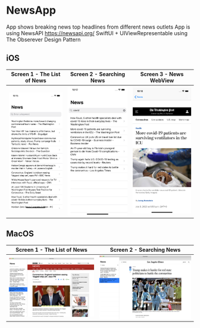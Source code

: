 # NewsApp

App shows breaking news top headlines from different news outlets
App is using NewsAPI https://newsapi.org/
SwiftUI + UIViewRepresentable using The Obserever Design Pattern

## iOS

  Screen 1 - The List of News |  Screen 2 - Searching News |  Screen 3 - News WebView
:-------------------------:|:-------------------------:|:-------------------------:
![](screenshots/ios1.png)  |  ![](screenshots/ios2.png) |  ![](screenshots/ios3.png)

## MacOS

  Screen 1 - The List of News |  Screen 2 - Searching News 
  :-------------------------:|:-------------------------:
  ![](screenshots/mac1.png)  |  ![](screenshots/mac2.png)
